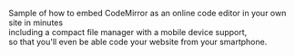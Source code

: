 Sample of how to embed CodeMirror as an online code editor in your own site in minutes<br>
including a compact file manager with a mobile device support,<br>
so that you'll even be able code your website from your smartphone.
